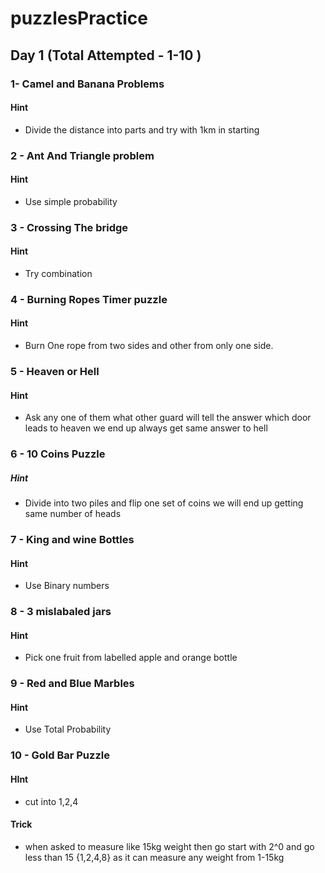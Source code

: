 # puzzlesPractice

## Day 1 (Total Attempted - 1-10 )

### 1- Camel and Banana Problems
#### Hint
- Divide the distance into parts and try with 1km in starting

### 2 - Ant And Triangle problem
#### Hint
- Use simple probability

### 3 - Crossing The bridge 
#### Hint 
- Try combination 

### 4 - Burning Ropes Timer puzzle 
#### Hint 
- Burn One rope from two sides and other from only one side.

### 5 - Heaven or Hell
#### Hint 
- Ask any one of them what other guard will tell the answer which door leads to heaven we end up always get same answer to hell

### 6 - 10 Coins Puzzle 
##### Hint
- Divide into two piles and flip one set of coins we will end up getting same number of heads

### 7 - King and wine Bottles
#### Hint 
- Use Binary numbers

### 8 -  3 mislabaled jars
#### Hint 
- Pick one fruit from labelled apple and orange bottle

### 9 -  Red and Blue Marbles 
#### Hint 
- Use Total Probability

### 10 - Gold Bar Puzzle
#### HInt 
- cut into 1,2,4
#### Trick 
- when asked to measure like 15kg weight then go start with 2^0 and go less than 15 {1,2,4,8} as it can measure any weight from 1-15kg
